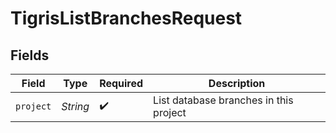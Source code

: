 # TigrisListBranchesRequest


## Fields

| Field                                  | Type                                   | Required                               | Description                            |
| -------------------------------------- | -------------------------------------- | -------------------------------------- | -------------------------------------- |
| `project`                              | *String*                               | :heavy_check_mark:                     | List database branches in this project |